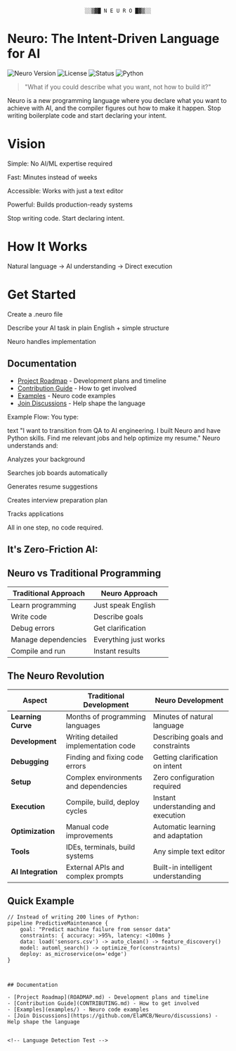 <div align="center">

```
░░▒▓█ N E U R O █▓▒░░
```

</div>

# Neuro: The Intent-Driven Language for AI

![Neuro Version](https://img.shields.io/badge/version-0.1-blue)
![License](https://img.shields.io/badge/license-MIT-green)
![Status](https://img.shields.io/badge/status-pre--alpha-orange)
![Python](https://img.shields.io/badge/python-3.8%2B-blue)

> "What if you could describe what you want, not how to build it?"

Neuro is a new programming language where you declare what you want to achieve with AI, and the compiler figures out how to make it happen. Stop writing boilerplate code and start declaring your intent.

# Vision
Simple: No AI/ML expertise required

Fast: Minutes instead of weeks

Accessible: Works with just a text editor

Powerful: Builds production-ready systems

Stop writing code. Start declaring intent.

# How It Works

Natural language → AI understanding → Direct execution

# Get Started
Create a .neuro file

Describe your AI task in plain English + simple structure

Neuro handles implementation
## Documentation

- [Project Roadmap](ROADMAP.md) - Development plans and timeline
- [Contribution Guide](CONTRIBUTING.md) - How to get involved  
- [Examples](examples/) - Neuro code examples
- [Join Discussions](https://github.com/ElaMCB/Neuro/discussions) - Help shape the language


Example Flow:
You type:

text
"I want to transition from QA to AI engineering. I built Neuro and have Python skills. Find me relevant jobs and help optimize my resume."
Neuro understands and:

Analyzes your background

Searches job boards automatically

Generates resume suggestions

Creates interview preparation plan

Tracks applications

All in one step, no code required.

## It's Zero-Friction AI:
## Neuro vs Traditional Programming

| Traditional Approach | Neuro Approach |
|---------------------|----------------|
| Learn programming | Just speak English |
| Write code | Describe goals |
| Debug errors | Get clarification |
| Manage dependencies | Everything just works |
| Compile and run | Instant results |

## The Neuro Revolution

| Aspect | Traditional Development | Neuro Development |
|--------|------------------------|-------------------|
| **Learning Curve** | Months of programming languages | Minutes of natural language |
| **Development** | Writing detailed implementation code | Describing goals and constraints |
| **Debugging** | Finding and fixing code errors | Getting clarification on intent |
| **Setup** | Complex environments and dependencies | Zero configuration required |
| **Execution** | Compile, build, deploy cycles | Instant understanding and execution |
| **Optimization** | Manual code improvements | Automatic learning and adaptation |
| **Tools** | IDEs, terminals, build systems | Any simple text editor |
| **AI Integration** | External APIs and complex prompts | Built-in intelligent understanding |

## Quick Example

```neuro
// Instead of writing 200 lines of Python:
pipeline PredictiveMaintenance {
    goal: "Predict machine failure from sensor data"
    constraints: { accuracy: >95%, latency: <100ms }
    data: load('sensors.csv') -> auto_clean() -> feature_discovery()
    model: automl_search() -> optimize_for(constraints)
    deploy: as_microservice(on='edge')
}



## Documentation

- [Project Roadmap](ROADMAP.md) - Development plans and timeline
- [Contribution Guide](CONTRIBUTING.md) - How to get involved  
- [Examples](examples/) - Neuro code examples
- [Join Discussions](https://github.com/ElaMCB/Neuro/discussions) - Help shape the language


<!-- Language Detection Test -->

